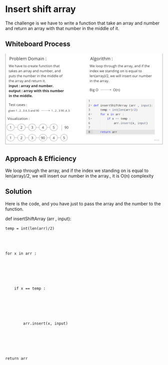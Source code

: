 # Insert shift array 

The challenge is we have to write a function that take an array and number and return an array with that number in the middle of it.

## Whiteboard Process
![Alt text](Untitled%20(1).jpg)

## Approach & Efficiency
We loop through the array, and if the index we standing on is equal to len(array)/2, we will insert our number in the array., it is O(n) complexity

## Solution
Here is the code, and you have just to pass the array and the number to the function.



def insertShiftArray (arr , input):





    temp = int(len(arr)/2)




    for x in arr :






        if x == temp :






            arr.insert(x, input)





            
    return arr


